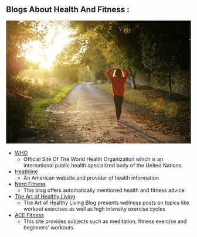 ## Blogs About Health And Fitness :
![Image of health](https://github.com/Phone-Metal/Awesome-Best-Blogs/blob/main/photo-1477332552946-cfb384aeaf1c.jpg)
* [WHO](https://www.who.int/)
  * Official Site Of The World Health Organization which is an international public health specialized body of the United Nations.
* [Heathline](https://www.healthline.com/health/best-healthy-living-blogs) 
  * An American website and provider of health information 
* [Nerd Fitness](https://www.nerdfitness.com/blog/) 
  * This blog offers automatically mentioned health and fitness advice
* [The Art of Healthy Living](https://artofhealthyliving.com/)
  * The Art of Healthy Living Blog presents wellness posts on topics like workout exercises as well as high intensity exercise cycles
* [ACE Fitness](https://www.acefitness.org/education-and-resources/professional/expert-articles/)
   * This site provides subjects such as meditation, fitness exercise and beginners' workouts.
